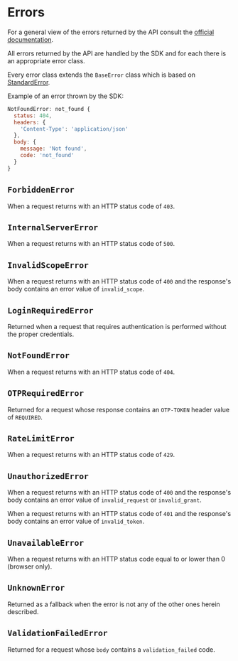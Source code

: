 # Errors

For a general view of the errors returned by the API consult the [official documentation](https://uphold.com/en/developer/api/documentation/#errors).

All errors returned by the API are handled by the SDK and for each there is an appropriate error class.

Every error class extends the `BaseError` class which is based on [StandardError](https://www.npmjs.com/package/standard-error).

Example of an error thrown by the SDK:

```js
NotFoundError: not_found {
  status: 404,
  headers: {
    'Content-Type': 'application/json'
  },
  body: {
    message: 'Not found',
    code: 'not_found'
  }
}
```

## `ForbiddenError`

When a request returns with an HTTP status code of `403`.

## `InternalServerError`

When a request returns with an HTTP status code of `500`.

## `InvalidScopeError`

When a request returns with an HTTP status code of `400` and the response's body contains an error value of `invalid_scope`.

## `LoginRequiredError`

Returned when a request that requires authentication is performed without the proper credentials.

## `NotFoundError`

When a request returns with an HTTP status code of `404`.

## `OTPRequiredError`

Returned for a request whose response contains an `OTP-TOKEN` header value of `REQUIRED`.         

## `RateLimitError`

When a request returns with an HTTP status code of `429`.                                         

## `UnauthorizedError`

When a request returns with an HTTP status code of `400` and the response's body contains an error value of `invalid_request` or `invalid_grant`.

When a request returns with an HTTP status code of `401` and the response's body contains an error value of `invalid_token`.

## `UnavailableError`

When a request returns with an HTTP status code equal to or lower than 0 (browser only).          

## `UnknownError`

Returned as a fallback when the error is not any of the other ones herein described.

## `ValidationFailedError`

Returned for a request whose `body` contains a `validation_failed` code.
